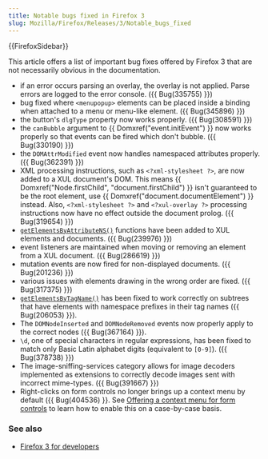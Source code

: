 ```yaml
---
title: Notable bugs fixed in Firefox 3
slug: Mozilla/Firefox/Releases/3/Notable_bugs_fixed
---
```


{{FirefoxSidebar}}

This article offers a list of important bug fixes offered by Firefox 3 that are not necessarily obvious in the documentation.

- if an error occurs parsing an overlay, the overlay is not applied. Parse errors are logged to the error console. ({{ Bug(335755) }})
- bug fixed where `<menupopup>` elements can be placed inside a binding when attached to a menu or menu-like element. ({{ Bug(345896) }})
- the button's `dlgType` property now works properly. ({{ Bug(308591) }})
- the `canBubble` argument to {{ Domxref("event.initEvent") }} now works properly so that events can be fired which don't bubble. ({{ Bug(330190) }})
- the `DOMAttrModified` event now handles namespaced attributes properly. ({{ Bug(362391) }})
- XML processing instructions, such as `<?xml-stylesheet ?>`, are now added to a XUL document's DOM. This means {{ Domxref("Node.firstChild", "document.firstChild") }} isn't guaranteed to be the root element, use {{ Domxref("document.documentElement") }} instead. Also, `<?xml-stylesheet ?>` and `<?xul-overlay ?>` processing instructions now have no effect outside the document prolog. ({{ Bug(319654) }})
- [`getElementsByAttributeNS()`](/en-US/docs/Mozilla/Tech/XUL/Method/getElementsByAttributeNS) functions have been added to XUL elements and documents. ({{ Bug(239976) }})
- event listeners are maintained when moving or removing an element from a XUL document. ({{ Bug(286619) }})
- mutation events are now fired for non-displayed documents. ({{ Bug(201236) }})
- various issues with elements drawing in the wrong order are fixed. ({{ Bug(317375) }})
- [`getElementsByTagName()`](/en-US/docs/Web/API/Element/getElementsByTagName) has been fixed to work correctly on subtrees that have elements with namespace prefixes in their tag names ({{ Bug(206053) }}).
- The `DOMNodeInserted` and `DOMNodeRemoved` events now properly apply to the correct nodes ({{ Bug(367164) }}).
- `\d`, one of special characters in regular expressions, has been fixed to match only Basic Latin alphabet digits (equivalent to `[0-9]`). ({{ Bug(378738) }})
- The image-sniffing-services category allows for image decoders implemented as extensions to correctly decode images sent with incorrect mime-types. ({{ Bug(391667) }})
- Right-clicks on form controls no longer brings up a context menu by default ({{ Bug(404536) }}. See [Offering a context menu for form controls](/en-US/docs/Offering%20a%20context%20menu%20for%20form%20controls) to learn how to enable this on a case-by-case basis.

### See also

- [Firefox 3 for developers](/en-US/docs/Mozilla/Firefox/Releases/3)
